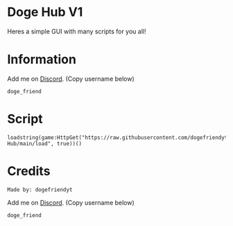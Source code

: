 # Doge Hub V1

Heres a simple GUI with many scripts for you all!

# Information

Add me on <a href="https://discord.com/app">Discord</a>. (Copy username below)
```
doge_friend
```
# Script

```
loadstring(game:HttpGet("https://raw.githubusercontent.com/dogefriendyt/Doge-Hub/main/load", true))()
```

# Credits

```
Made by: dogefriendyt
```
Add me on <a href="https://discord.com/app">Discord</a>. (Copy username below)
```
doge_friend
```
